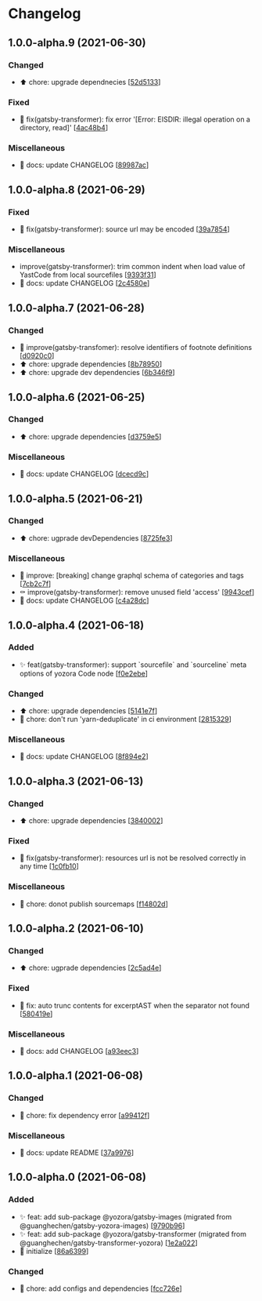 # Changelog

<a name="1.0.0-alpha.9"></a>
## 1.0.0-alpha.9 (2021-06-30)

### Changed

- ⬆️ chore: upgrade dependnecies [[52d5133](https://github.com/yozorajs/gatsby-scaffolds/commit/52d5133abc4275311a80aaf37e2415619c506370)]

### Fixed

- 🐛 fix(gatsby-transformer): fix error &#x27;[Error: EISDIR: illegal operation on a directory, read]&#x27; [[4ac48b4](https://github.com/yozorajs/gatsby-scaffolds/commit/4ac48b491b1639192c780e0ec35607cb451a5c2a)]

### Miscellaneous

- 📝 docs: update CHANGELOG [[89987ac](https://github.com/yozorajs/gatsby-scaffolds/commit/89987ac41abac5b0db73d3e2c75686d49ebb4960)]


<a name="1.0.0-alpha.8"></a>
## 1.0.0-alpha.8 (2021-06-29)

### Fixed

- 🐛 fix(gatsby-transformer): source url may be encoded [[39a7854](https://github.com/yozorajs/gatsby-scaffolds/commit/39a7854d3987e9f2a6bc174c30c80a12d303865d)]

### Miscellaneous

-  improve(gatsby-transformer): trim common indent when load value of YastCode from local sourcefiles [[9393f31](https://github.com/yozorajs/gatsby-scaffolds/commit/9393f31bf1780325355ac96d2127afae16a0a1bb)]
- 📝 docs: update CHANGELOG [[2c4580e](https://github.com/yozorajs/gatsby-scaffolds/commit/2c4580e2284bebc95178a8ab5f3237d206460767)]


<a name="1.0.0-alpha.7"></a>
## 1.0.0-alpha.7 (2021-06-28)

### Changed

- 🎨 improve(gatsby-transfomer): resolve identifiers of footnote definitions [[d0920c0](https://github.com/yozorajs/gatsby-scaffolds/commit/d0920c08a1025fb116f8c7315661e59592b379fe)]
- ⬆️ chore: upgrade dependencies [[8b78950](https://github.com/yozorajs/gatsby-scaffolds/commit/8b789508684bb4d9187a700c0da0951f1a44777e)]
- ⬆️ chore: upgrade dev dependencies [[6b346f9](https://github.com/yozorajs/gatsby-scaffolds/commit/6b346f909feeb3bf60f65993c2ee744704444269)]


<a name="1.0.0-alpha.6"></a>
## 1.0.0-alpha.6 (2021-06-25)

### Changed

- ⬆️ chore: upgrade dependencies [[d3759e5](https://github.com/yozorajs/gatsby-scaffolds/commit/d3759e521dd0852c4ac2acf92e90723b560e41ed)]

### Miscellaneous

- 📝 docs: update CHANGELOG [[dcecd9c](https://github.com/yozorajs/gatsby-scaffolds/commit/dcecd9cde42e7dde2a578c5856bcafb2d22b197b)]


<a name="1.0.0-alpha.5"></a>
## 1.0.0-alpha.5 (2021-06-21)

### Changed

- ⬆️ chore: ugprade devDependencies [[8725fe3](https://github.com/yozorajs/gatsby-scaffolds/commit/8725fe3b575ce56d1d6958fdf3c5f2f0b969e22d)]

### Miscellaneous

- 🚧 improve: [breaking] change graphql schema of categories and tags [[7cb2c7f](https://github.com/yozorajs/gatsby-scaffolds/commit/7cb2c7fce7a2cb9c68f27d3b5756514efabc69ca)]
- ⚰️ improve(gatsby-transformer): remove unused field &#x27;access&#x27; [[9943cef](https://github.com/yozorajs/gatsby-scaffolds/commit/9943cef082161dbd47bd8e00e3b2f896f045822d)]
- 📝 docs: update CHANGELOG [[c4a28dc](https://github.com/yozorajs/gatsby-scaffolds/commit/c4a28dcfc1e95411b4f96f6718e22fcb0970fb10)]


<a name="1.0.0-alpha.4"></a>
## 1.0.0-alpha.4 (2021-06-18)

### Added

- ✨ feat(gatsby-transformer): support &#x60;sourcefile&#x60; and &#x60;sourceline&#x60; meta options of yozora Code node [[f0e2ebe](https://github.com/yozorajs/gatsby-scaffolds/commit/f0e2ebea0ec3f2c8c3d0d718d44367a68bd88851)]

### Changed

- ⬆️ chore: upgrade dependencies [[5141e7f](https://github.com/yozorajs/gatsby-scaffolds/commit/5141e7ff03cb2b289f79202c4b3dcfe65f7aea8e)]
- 🔧 chore: don&#x27;t run &#x27;yarn-deduplicate&#x27; in ci environment [[2815329](https://github.com/yozorajs/gatsby-scaffolds/commit/28153298fb9513e3b1e7745458797db6ed4a69d7)]

### Miscellaneous

- 📝 docs: update CHANGELOG [[8f894e2](https://github.com/yozorajs/gatsby-scaffolds/commit/8f894e2e3ea5cc484786e868108bb85430f7986b)]


<a name="1.0.0-alpha.3"></a>
## 1.0.0-alpha.3 (2021-06-13)

### Changed

- ⬆️ chore: upgrade dependencies [[3840002](https://github.com/yozorajs/gatsby-scaffolds/commit/3840002aa6965ecd0de95757ab2d3ce76c4d0bbd)]

### Fixed

- 🐛 fix(gatsby-transformer): resources url is not be resolved correctly in any time [[1c0fb10](https://github.com/yozorajs/gatsby-scaffolds/commit/1c0fb10cdb8d203232e89593e441d8bb78042e02)]

### Miscellaneous

- 🔨 chore: donot publish sourcemaps [[f14802d](https://github.com/yozorajs/gatsby-scaffolds/commit/f14802d2270484146dc0398187af02656ff4894b)]


<a name="1.0.0-alpha.2"></a>
## 1.0.0-alpha.2 (2021-06-10)

### Changed

- ⬆️ chore: ugprade dependencies [[2c5ad4e](https://github.com/yozorajs/gatsby-scaffolds/commit/2c5ad4e31b61383693b8989aaca0871576109190)]

### Fixed

- 🐛 fix: auto trunc contents for excerptAST when the separator not found [[580419e](https://github.com/yozorajs/gatsby-scaffolds/commit/580419e3c822ef03b0a780c339e617634110953e)]

### Miscellaneous

- 📝 docs: add CHANGELOG [[a93eec3](https://github.com/yozorajs/gatsby-scaffolds/commit/a93eec3c0b724a03ee78ef4a0194333689ae1da6)]


<a name="1.0.0-alpha.1"></a>
## 1.0.0-alpha.1 (2021-06-08)

### Changed

- 🔧 chore: fix dependency error [[a99412f](https://github.com/yozorajs/gatsby-scaffolds/commit/a99412ff354e6343caaf7a8cd872ca777f4a0b5c)]

### Miscellaneous

- 📝 docs: update README [[37a9976](https://github.com/yozorajs/gatsby-scaffolds/commit/37a997648789ff619619105cd938495c1365fc3b)]


<a name="1.0.0-alpha.0"></a>
## 1.0.0-alpha.0 (2021-06-08)

### Added

- ✨ feat: add sub-package @yozora/gatsby-images (migrated from @guanghechen/gatsby-yozora-images) [[9790b96](https://github.com/yozorajs/gatsby-scaffolds/commit/9790b966318418ce49812c9289e59575d53093f5)]
- ✨ feat: add sub-package @yozora/gatsby-transformer (migrated from @guanghechen/gatsby-transformer-yozora) [[1e2a022](https://github.com/yozorajs/gatsby-scaffolds/commit/1e2a0228d98c6138e4b97279afe030e116abfd67)]
- 🎉 initialize [[86a6399](https://github.com/yozorajs/gatsby-scaffolds/commit/86a6399d35ccc5fb44ec71039cf4712219160da3)]

### Changed

- 🔧 chore: add configs and dependencies [[fcc726e](https://github.com/yozorajs/gatsby-scaffolds/commit/fcc726eb03f0645fb54e26d576c577ade2e32605)]
